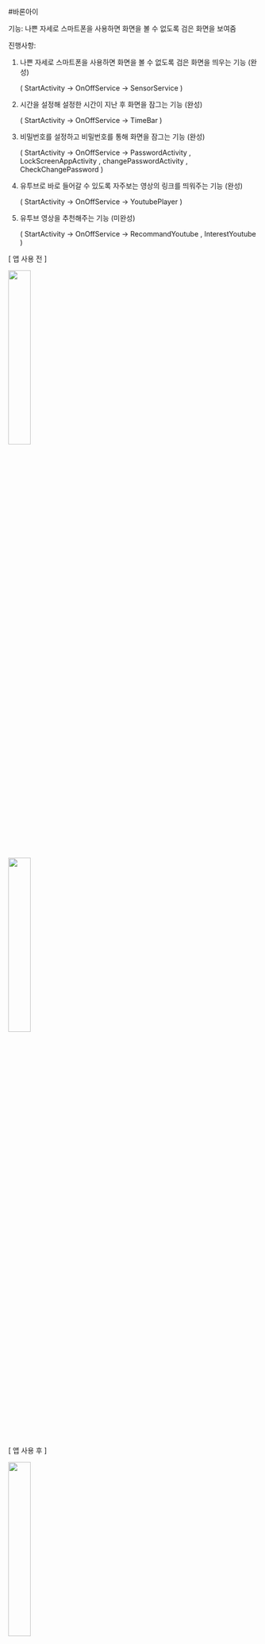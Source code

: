 #바론아이

기능: 나쁜 자세로 스마트폰을 사용하면 화면을 볼 수 없도록 검은 화면을 보여줌

진행사항: 
1. 나쁜 자세로 스마트폰을 사용하면 화면을 볼 수 없도록 검은 화면을 띄우는 기능 (완성) 

    ( StartActivity -> OnOffService -> SensorService )

2. 시간을 설정해 설정한 시간이 지난 후 화면을 잠그는 기능 (완성)

    ( StartActivity -> OnOffService -> TimeBar )

3. 비밀번호를 설정하고 비밀번호를 통해 화면을 잠그는 기능 (완성)

    ( StartActivity -> OnOffService -> PasswordActivity , LockScreenAppActivity , changePasswordActivity , CheckChangePassword )

4. 유투브로 바로 들어갈 수 있도록 자주보는 영상의 링크를 띄워주는 기능 (완성)

   ( StartActivity -> OnOffService -> YoutubePlayer )

5. 유투브 영상을 추천해주는 기능 (미완성)

    ( StartActivity -> OnOffService -> RecommandYoutube , InterestYoutube )


[ 앱 사용 전 ]


<img src="https://user-images.githubusercontent.com/39851922/64074325-ac7d1880-cce4-11e9-9c41-3ea4132679c9.png" width="30%"></img>


<img src="https://user-images.githubusercontent.com/39851922/64074335-ba329e00-cce4-11e9-9d3d-6ebcfb2194f4.png" width="30%"></img>


[ 앱 사용 후 ]


<img src="https://user-images.githubusercontent.com/39851922/64074330-b1da6300-cce4-11e9-8b0b-4481d4380e71.png" width="30%"></img>


<img src="https://user-images.githubusercontent.com/39851922/64074328-b0109f80-cce4-11e9-8a52-70e2aea56f23.png" width="30%"></img>

<img src="https://user-images.githubusercontent.com/39851922/64074339-be5ebb80-cce4-11e9-97c7-855b052b0b31.png" width="30%"></img>


[ 결과 ]


<img src="https://user-images.githubusercontent.com/39851922/64074400-a9365c80-cce5-11e9-9037-6b53e485aba8.png" width="80%"></img>
